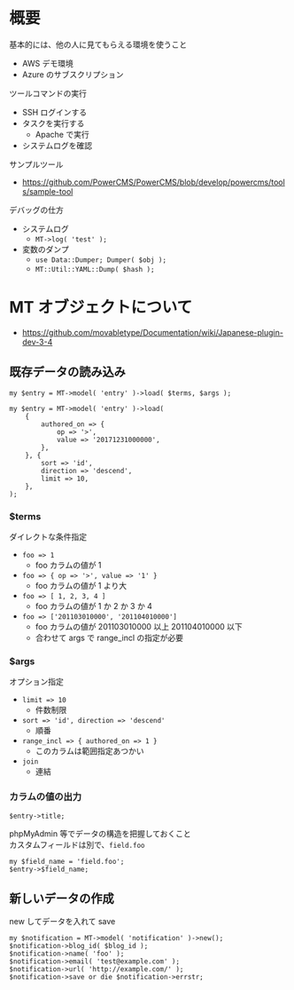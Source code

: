 # 概要

基本的には、他の人に見てもらえる環境を使うこと

* AWS デモ環境
* Azure のサブスクリプション

ツールコマンドの実行

* SSH ログインする
* タスクを実行する
    * Apache で実行
* システムログを確認

サンプルツール
* https://github.com/PowerCMS/PowerCMS/blob/develop/powercms/tools/sample-tool

デバッグの仕方

* システムログ
    * `MT->log( 'test' );`
* 変数のダンプ
    * `use Data::Dumper; Dumper( $obj );`
    * `MT::Util::YAML::Dump( $hash );`

# MT オブジェクトについて

* https://github.com/movabletype/Documentation/wiki/Japanese-plugin-dev-3-4

## 既存データの読み込み

```
my $entry = MT->model( 'entry' )->load( $terms, $args );
```

```
my $entry = MT->model( 'entry' )->load(
    {
        authored_on => {
            op => '>',
            value => '20171231000000',
        },
    }, {
        sort => 'id',
        direction => 'descend',
        limit => 10,
    },
);
```

### $terms

ダイレクトな条件指定

* `foo => 1`
    * foo カラムの値が 1
* `foo => { op => '>', value => '1' }`
    * foo カラムの値が 1 より大
* `foo => [ 1, 2, 3, 4 ]`
    * foo カラムの値が  1 か 2 か 3 か 4
* `foo => ['201103010000', '201104010000']`
    * foo カラムの値が 201103010000 以上 201104010000 以下
    * 合わせて args で range_incl の指定が必要

### $args

オプション指定

* `limit => 10`
    * 件数制限
* `sort => 'id', direction => 'descend'`
    * 順番
* `range_incl => { authored_on => 1 }`
    * このカラムは範囲指定あつかい
* `join`
    * 連結

### カラムの値の出力

```
$entry->title;
```

phpMyAdmin 等でデータの構造を把握しておくこと  
カスタムフィールドは別で、`field.foo`

```
my $field_name = 'field.foo';
$entry->$field_name;
```

## 新しいデータの作成

new してデータを入れて save

```
my $notification = MT->model( 'notification' )->new();
$notification->blog_id( $blog_id );
$notification->name( 'foo' );
$notification->email( 'test@example.com' );
$notification->url( 'http://example.com/' );
$notification->save or die $notification->errstr;
```
